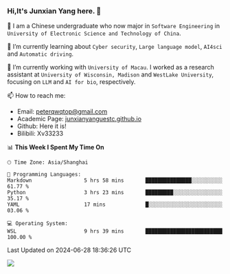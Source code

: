 ### Hi,It's Junxian Yang here. 👋

<!--
**Uestc-Young/Uestc-Young** is a ✨ _special_ ✨ repository because its `README.md` (this file) appears on your GitHub profile.

Here are some ideas to get you started:

- 🔭 I’m currently working on ...
- 🌱 I’m currently learning ...
- 👯 I’m looking to collaborate on ...
- 🤔 I’m looking for help with ...
- 💬 Ask me about ...
- 📫 How to reach me: ...
- 😄 Pronouns: ...
- ⚡ Fun fact: ...
-->
🎉 I am a Chinese undergraduate who now major in `Software Engineering` in `University of Electronic Science and Technology of China`.  
  
🌱 I’m currently learning about `Cyber security`, `Large language model`, `AI4sci` and `Automatic driving`.  

🔭 I’m currently working with `University of Macau`. I worked as a research assistant at `University of Wisconsin, Madison` and `WestLake University`, focusing on `LLM` and `AI for bio`, respectively.
  
📫 How to reach me: 
   - Email: peterqwqtop@gmail.com
   - Academic Page: [junxianyanguestc.github.io](https://junxianyanguestc.github.io/)
   - Github: Here it is!
   - Bilibili: Xv33233
     
<!--START_SECTION:waka-->
📊 **This Week I Spent My Time On** 

```text
🕑︎ Time Zone: Asia/Shanghai

💬 Programming Languages: 
Markdown                 5 hrs 58 mins       ███████████████░░░░░░░░░░   61.77 % 
Python                   3 hrs 23 mins       █████████░░░░░░░░░░░░░░░░   35.17 % 
YAML                     17 mins             █░░░░░░░░░░░░░░░░░░░░░░░░   03.06 % 

💻 Operating System: 
WSL                      9 hrs 39 mins       █████████████████████████   100.00 % 
```


 Last Updated on 2024-06-28 18:36:26 UTC
<!--END_SECTION:waka-->

![](https://visitor-badge.glitch.me/badge?page_id=Uestc-Young.readme)
